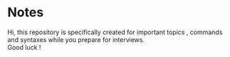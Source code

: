 # Notes
Hi, this repository is specifically created for important topics , commands and syntaxes while you prepare for interviews.<br/>
Good luck !
